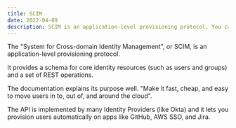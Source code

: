 ```yaml
---
title: SCIM
date: 2022-04-09
description: SCIM is an application-level provisioning protocol. You can use it to provision users automatically.
---
```


The "System for Cross-domain Identity Management", or SCIM, is an application-level provisioning protocol.

It provides a schema for core identity resources (such as users and groups) and a set of REST operations.

The documentation explains its purpose well. "Make it fast, cheap, and easy to move users in to, out of, and around the cloud".

The API is implemented by many Identity Providers (like Okta) and it lets you provision users automatically on apps like GitHub, AWS SSO, and Jira.
